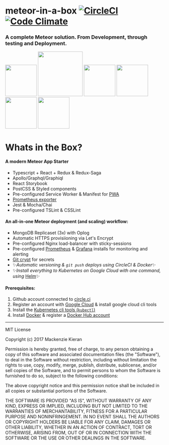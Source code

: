 # meteor-in-a-box [![CircleCI](https://circleci.com/gh/10thfloor/meteor-pwa-starter/tree/master.svg?style=shield)](https://circleci.com/gh/10thfloor/meteor-pwa-starter/tree/master) [![Code Climate](https://codeclimate.com/github/10thfloor/meteor-pwa-starter/badges/gpa.svg)](https://codeclimate.com/github/10thfloor/meteor-pwa-starter)

### A complete Meteor solution. From Development, through testing and Deployment.

<span><img src="http://meteortips.com/assets/images/meteor-logo.png" width="100"></span>
<span><img src="http://doc.rultor.com/images/docker-logo.png" width="142"></span>
<span><img src="https://www.devintent.com/assets/google-cloud-logo-icon-128px.png" width="100"></span>
<span><img src="https://kubernetes.io/images/favicon.png" width="100"></span>
<span><img src="https://deis.com/assets/images/svg/helm-logo.svg" width="100"></span>
<span><img src="https://s3-us-west-2.amazonaws.com/assertible/integrations/circleci-logo.png" width="100"></span>

# Whats in the Box?

#### A modern Meteor App Starter
- Typescript + React + Redux & Redux-Saga
- Apollo/Graphql/Graphiql
- React Storybook
- PostCSS & Styled components
- Pre-configured Service Worker & Manifest for [PWA](https://developers.google.com/web/fundamentals/getting-started/codelabs/your-first-pwapp/)
- [Prometheus exporter](https://atmospherejs.com/sevki/prometheus-exporter)
- Jest & Mocha/Chai
- Pre-configured TSLint & CSSLint

#### An all-in-one Meteor deployment (and scaling) workflow:
- MongoDB Replicaset (3x) with Oplog
- Automatic HTTPS provisiioning via Let's Encrypt
- Pre-configured Nginx load-balancer with sticky-sessions
- Pre-configured [Prometheus](https://prometheus.io/) & [Grafana](https://grafana.com/) installs for monitoring and alerting
- [Git crypt](https://github.com/AGWA/git-crypt) for secrets
- ✨*Automatic versioning & ```git push``` deploys using CircleCI & Docker*✨ 
- ✨*Install everything to Kubernetes on Google Cloud with one command, using* [Helm](https://docs.helm.sh/)✨



#### Prerequisites:
1. Github account connected to [circle.ci](https://circleci.com/)
2. Register an account with [Google Cloud](https://cloud.google.com/) & install google cloud cli tools
3. Install the [Kubernetes cli tools (```kubectl```)](https://kubernetes.io/docs/tasks/tools/install-kubectl/) 
4. Install [Docker](https://docs.docker.com/engine/installation/) & register a [Docker Hub account](https://hub.docker.com/)

---

MIT License

Copyright (c) 2017 Mackenzie Kieran

Permission is hereby granted, free of charge, to any person obtaining a copy
of this software and associated documentation files (the "Software"), to deal
in the Software without restriction, including without limitation the rights
to use, copy, modify, merge, publish, distribute, sublicense, and/or sell
copies of the Software, and to permit persons to whom the Software is
furnished to do so, subject to the following conditions:

The above copyright notice and this permission notice shall be included in all
copies or substantial portions of the Software.

THE SOFTWARE IS PROVIDED "AS IS", WITHOUT WARRANTY OF ANY KIND, EXPRESS OR
IMPLIED, INCLUDING BUT NOT LIMITED TO THE WARRANTIES OF MERCHANTABILITY,
FITNESS FOR A PARTICULAR PURPOSE AND NONINFRINGEMENT. IN NO EVENT SHALL THE
AUTHORS OR COPYRIGHT HOLDERS BE LIABLE FOR ANY CLAIM, DAMAGES OR OTHER
LIABILITY, WHETHER IN AN ACTION OF CONTRACT, TORT OR OTHERWISE, ARISING FROM,
OUT OF OR IN CONNECTION WITH THE SOFTWARE OR THE USE OR OTHER DEALINGS IN THE
SOFTWARE.
